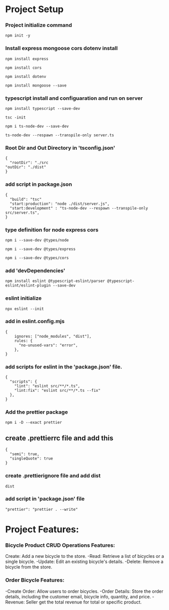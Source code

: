 # Project Setup

### Project initialize command

```
npm init -y
```

### Install express mongoose cors dotenv install

```
npm install express
```

```
npm install cors
```

```
npm install dotenv
```

```
npm install mongoose --save
```

### typescript install and configuaration and run on server

```
npm install typescript --save-dev
```

```
tsc -init
```

```
npm i ts-node-dev --save-dev
```

```
ts-node-dev --respawn --transpile-only server.ts
```

### Root Dir and Out Directory in 'tsconfig.json'

```
{
  "rootDir": "./src
"outDir": "./dist"
}
```

### add script in package.json

```
{
  "build": "tsc"
  "start:production": "node ./dist/server.js",
  "start:development" : "ts-node-dev --respawn --transpile-only src/server.ts",
}
```

### type definition for node express cors

```
npm i --save-dev @types/node
```
```
npm i --save-dev @types/express
```
```
npm i --save-dev @types/cors
```

### add 'devDependencies'

```
npm install eslint @typescript-eslint/parser @typescript-eslint/eslint-plugin --save-dev
```

### eslint initialize

```
npx eslint --init
```

### add in eslint.config.mjs

```
{
    ignores: ["node_modules", "dist"],
    rules: {
      "no-unused-vars": "error",
    },
}
```

### add scripts for eslint in the 'package.json' file.

```
{
  "scripts": {
    "lint": "eslint src/**/*.ts",
    "lint:fix": "eslint src/**/*.ts --fix"
  },
}
```

### Add the prettier package

```
npm i -D --exact prettier
```

## create .prettierrc file and add this

```
{
  "semi": true,
  "singleQuote": true
}
```

### create .prettierignore file and add dist

```
dist
```

### add script in 'package.json' file

```
"prettier": "prettier . --write"
```

# Project Features:

### Bicycle Product CRUD Operations Features:

Create: Add a new bicycle to the store.
-Read: Retrieve a list of bicycles or a single bicycle.
-Update: Edit an existing bicycle's details.
-Delete: Remove a bicycle from the store.

### Order Bicycle Features:

-Create Order: Allow users to order bicycles.
-Order Details: Store the order details, including the customer email, bicycle info, quantity, and price.
-Revenue: Seller get the total revenue for total or specific product.
